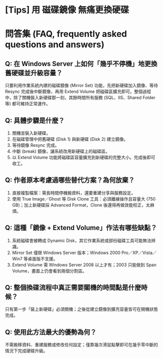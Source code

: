 # [Tips] 用 磁碟鏡像 無痛更換硬碟

# 問答集 (FAQ, frequently asked questions and answers)

## Q: 在 Windows Server 上如何「幾乎不停機」地更換舊硬碟並升級容量？
只要利用作業系統內建的磁碟鏡像 (Mirror Set) 功能，先把新硬碟加入鏡像、等待 Resync 完成後中斷鏡像，再用 Extend Volume 把磁碟區擴充即可。整個過程中，除了關機裝入新硬碟那一刻，其餘時間所有服務 (SQL、IIS、Shared Folder 等) 都可維持正常運作。

## Q: 具體步驟是什麼？
1. 關機並裝入新硬碟。  
2. 在磁碟管理中把舊硬碟 (Disk 1) 與新硬碟 (Disk 2) 建立鏡像。  
3. 等待鏡像 Resync 完成。  
4. 中斷 (break) 鏡像，讓系統改用新硬碟上的磁碟區。  
5. 以 Extend Volume 功能將磁碟區容量擴充到新硬碟的完整大小。完成後即可收工。

## Q: 作者原本考慮過哪些替代方案？為何放棄？
1. 直接複製檔案：需長時間停機搬資料，還要重建分享與服務設定。  
2. 使用 True Image／Ghost 等 Disk Clone 工具：必須離線操作且容量大 (750 GB)；加上新硬碟採 Advanced Format，Clone 後還得再做效能校正，太麻煩。

## Q: 這種「鏡像 + Extend Volume」作法有哪些缺點？
1. 系統磁碟會被轉成 Dynamic Disk，其它作業系統或部份磁碟工具可能無法辨識。  
2. Mirror Set 僅限 Windows Server 版本；Windows 2000 Pro／XP／Vista／Win7 等桌面版不支援。  
3. Extend Volume 需 Windows Server 2008 以上才有；2003 只能做到 Span Volume，畫面上仍會看到兩個分割區。

## Q: 整個換碟流程中真正需要關機的時間點是什麼時候？
只有第一步「裝上新硬碟」必須關機；之後從建立鏡像到擴充容量皆可在開機狀態完成。

## Q: 使用此方法最大的優勢為何？
不需搬移資料、重建服務或修改任何設定；僅靠幾次滑鼠點擊即可在幾乎零中斷的情況下完成硬碟升級。